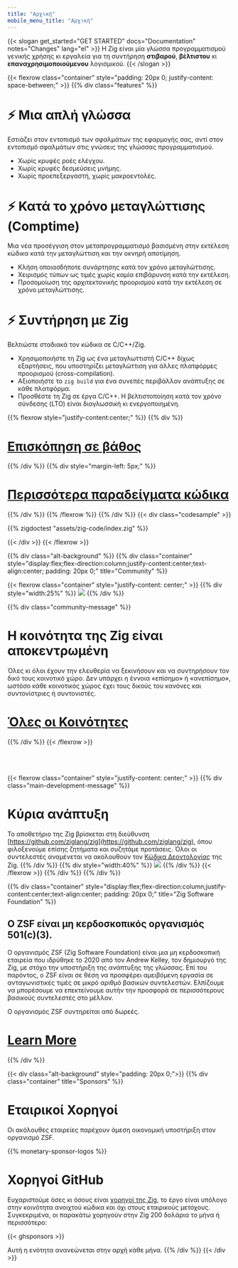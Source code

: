 ```yaml
---
title: "Αρχική"
mobile_menu_title: "Αρχική"
---
```

{{< slogan get_started="GET STARTED" docs="Documentation" notes="Changes" lang="el" >}}
Η Zig είναι μία γλώσσα προγραμματισμού γενικής χρήσης κι εργαλεία για τη συντήρηση **στιβαρού**, **βέλτιστου** κι **επαναχρησιμοποιούμενου** λογισμικού.
{{< /slogan >}}

{{< flexrow class="container" style="padding: 20px 0; justify-content: space-between;" >}}
{{% div class="features" %}}

# ⚡ Μια απλή γλώσσα
Εστιάζει στον εντοπισμό των σφαλμάτων της εφαρμογής σας, αντί στον εντοπισμό σφαλμάτων στις γνώσεις της γλώσσας προγραμματισμού.

- Χωρίς κρυφές ροές ελέγχου.
- Χωρίς κρυφές δεσμεύσεις μνήμης.
- Χωρίς προεπεξεργαστή, χωρίς μακροεντολές. 

# ⚡ Κατά το χρόνο μεταγλώττισης (Comptime)
Μια νέα προσέγγιση στον μεταπρογραμματισμό βασισμένη στην εκτέλεση κώδικα κατά την μεταγλώττιση και την οκνηρή αποτίμηση.

- Κλήση οποιασδήποτε συνάρτησης κατά τον χρόνο μεταγλώττισης.
- Χειρισμός τύπων ως τιμές χωρίς καμία επιβάρυνση κατά την εκτέλεση.
- Προσομοίωση της αρχιτεκτονικής προορισμού κατά την εκτέλεση σε χρόνο μεταγλώττισης.

# ⚡ Συντήρηση με Zig
Βελτιώστε σταδιακά τον κώδικα σε C/C++/Zig.

- Χρησιμοποιήστε τη Zig ως ένα μεταγλωττιστή C/C++ δίχως εξαρτήσεις, που υποστηρίζει μεταγλώττιση για άλλες πλατφόρμες προορισμού (cross-compilation).
- Αξιοποιήστε το `zig build` για ένα συνεπές περιβάλλον ανάπτυξης σε κάθε πλατφόρμα.
- Προσθέστε τη Zig σε έργα C/C++. Η βελτιστοποίηση κατά τον χρόνο σύνδεσης (LTO) είναι διαγλωσσική κι ενεργοποιημένη.

{{% flexrow style="justify-content:center;" %}}
{{% div %}}
<h1>
    <a href="learn/overview/" class="button" style="display: inline;">Επισκόπηση σε βάθος</a>
</h1>
{{% /div %}}
{{% div  style="margin-left: 5px;" %}}
<h1>
    <a href="learn/samples/" class="button" style="display: inline;">Περισσότερα παραδείγματα κώδικα</a>
</h1>
{{% /div %}}
{{% /flexrow %}}
{{% /div %}}
{{< div class="codesample" >}}

{{% zigdoctest "assets/zig-code/index.zig" %}}

{{< /div >}}
{{< /flexrow >}}


{{% div class="alt-background" %}}
{{% div class="container"  style="display:flex;flex-direction:column;justify-content:center;text-align:center; padding: 20px 0;" title="Community" %}}

{{< flexrow class="container" style="justify-content: center;" >}}
{{% div style="width:25%" %}}
<img src="/ziggy.svg" style="max-height: 200px">
{{% /div %}}

{{% div class="community-message" %}}
# Η κοινότητα της Zig είναι αποκεντρωμένη
Όλες κι όλοι έχουν την ελευθερία να ξεκινήσουν και να συντηρήσουν τον δικό τους κοινοτικό χώρο.
Δεν υπάρχει η έννοια «επίσημο» ή «ανεπίσημο», ωστόσο κάθε κοινοτικός χώρος έχει τους δικούς του κανόνες και συντονίστριες ή συντονιστές.

<div style="">
<h1>
	<a href="https://github.com/ziglang/zig/wiki/Community" class="button" style="display: inline;">Όλες οι Κοινότητες</a>
</h1>
</div>
{{% /div %}}
{{< /flexrow >}}
<div style="height: 50px;"></div>

{{< flexrow class="container" style="justify-content: center;" >}}
{{% div class="main-development-message" %}}
# Κύρια ανάπτυξη
Το αποθετήριο της Zig βρίσκεται στη διεύθυνση [https://github.com/ziglang/zig](https://github.com/ziglang/zig), όπου φιλοξενούμε επίσης ζητήματα και συζητάμε προτάσεις.
Όλοι οι συντελεστές αναμένεται να ακολουθούν τον [Κώδικα Δεοντολογίας](https://github.com/ziglang/zig/blob/master/.github/CODE_OF_CONDUCT.md) της Zig.
{{% /div %}}
{{% div style="width:40%" %}}
<img src="/zero.svg" style="max-height: 200px">
{{% /div %}}
{{< /flexrow >}}
{{% /div %}}
{{% /div %}}


{{% div class="container" style="display:flex;flex-direction:column;justify-content:center;text-align:center; padding: 20px 0;" title="Zig Software Foundation" %}}
## Ο ZSF είναι μη κερδοσκοπικός οργανισμός 501(c)(3).

O οργανισμός ZSF (Zig Software Foundation) είναι μια μη κερδοσκοπική εταιρεία που ιδρύθηκε το 2020 από τον Andrew Kelley, τον δημιουργό της Zig, με στόχο την υποστήριξη της ανάπτυξης της γλώσσας. Επί του παρόντος, ο ZSF είναι σε θέση να προσφέρει αμειβόμενη εργασία σε ανταγωνιστικές τιμές σε μικρό αριθμό βασικών συντελεστών. Ελπίζουμε να μπορέσουμε να επεκτείνουμε αυτήν την προσφορά σε περισσότερους βασικούς συντελεστές στο μέλλον.

Ο οργανισμός ZSF συντηρείται από δωρεές.

<h1>
	<a href="zsf/" class="button" style="display:inline;">Learn More</a>
</h1>
{{% /div %}}


{{< div class="alt-background" style="padding: 20px 0;">}}
{{% div class="container" title="Sponsors" %}}
# Εταιρικοί Χορηγοί
Οι ακόλουθες εταιρείες παρέχουν άμεση οικονομική υποστήριξη στον οργανισμό ZSF.

{{% monetary-sponsor-logos %}}


# Χορηγοί GitHub
Ευχαριστούμε όσες κι όσους είναι [χορηγοί της Zig](zsf/), το έργο είναι υπόλογο στην κοινότητα ανοιχτού κώδικα και όχι στους εταιρικούς μετόχους. Συγκεκριμένα, οι παρακάτω χορηγούν στην Zig 200 δολάρια το μήνα ή περισσότερο:

{{< ghsponsors >}}

Αυτή η ενότητα ανανεώνεται στην αρχή κάθε μήνα.
{{% /div %}}
{{< /div >}}
